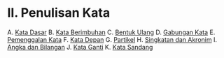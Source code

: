 # II. Penulisan Kata

A. [Kata Dasar](kata-dasar.md)
B. [Kata Berimbuhan](kata-berimbuhan.md)
C. [Bentuk Ulang](bentuk-ulang.md)
D. [Gabungan Kata](gabungan-kata.md)
E. [Pemenggalan Kata](pemenggalan-kata.md)
F. [Kata Depan](kata-depan.md)
G. [Partikel](partikel.md)
H. [Singkatan dan Akronim](singkatan-dan-akronim.md)
I. [Angka dan Bilangan](angka-dan-bilangan.md)
J. [Kata Ganti](kata-ganti.md)
K. [Kata Sandang](kata-sandang.md)
